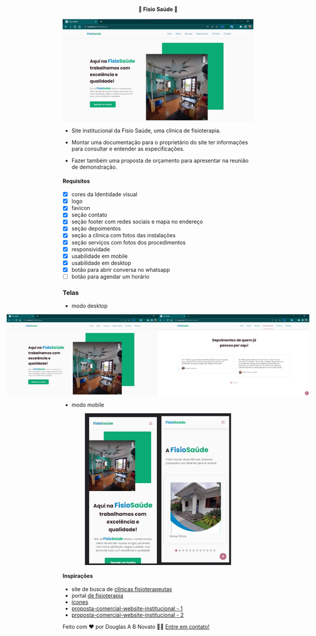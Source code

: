 <h4 align="center"> 
	🚧 Fisio Saúde 🚀
</h4>

<p align="center" style="display: flex; align-items: flex-start; justify-content: center;">
  <img alt="versão 1 do projeto" title="#FisioSaúde" src="./.github/tela-1.jpg" >
</p>  

- Site institucional da Fisio Saúde, uma clínica de fisioterapia.

- Montar uma documentação para o proprietário do site ter informações para consultar e entender as especificações. 

- Fazer também uma proposta de orçamento para apresentar na reunião de demonstração.

#### Requisitos

- [x] cores da Identidade visual
- [x] logo
- [x] favicon
- [x] seção contato 
- [x] seção footer com redes sociais e mapa no endereço
- [x] seção depoimentos
- [x] seção a clínica com fotos das instalações
- [x] seção serviços com fotos dos procedimentos
- [x] responsividade
- [x] usabilidade em mobile
- [x] usabilidade em desktop
- [x] botão para abrir conversa no whatsapp
- [ ] botão para agendar um horário

### Telas

- modo desktop

<p align="center" style="display: flex; align-items: flex-start; justify-content: center;">
  <img alt="FisioSaúde" title="#FisioSaúde" src="./.github/tela-1.jpg" width="400px">
  <img alt="FisioSaúde" title="#FisioSaúde" src="./.github/tela-2.jpg" width="400px">
</p>

- modo mobile

<p align="center" style="display: flex; align-items: flex-start; justify-content: center;">
  <img alt="FisioSaúde" title="#FisioSaúde" src="./.github/mobile-1.jpg" height="400px">
  <img alt="FisioSaúde" title="#FisioSaúde" src="./.github/mobile-2.jpg" height="400px">
</p>

#### Inspirações

- site de busca de [clínicas fisioterapeutas](https://buscafisio.com.br/fisio-saude-4)
- portal [de fisioterapia](https://www.loguei.com/segmentos/site-para-fisioterapeuta/)
- [ícones](https://www.flaticon.com/br/)
- [proposta-comercial-website-institucional - 1](https://app.wibushi.com/modelos/proposta-comercial-website-institucional/)
- [proposta-comercial-website-institucional - 2](https://proposeful.com/pt/about/proposta-desenvolvimento-sites/)

Feito com ❤️ por Douglas A B Novato 👋🏽 [Entre em contato!](https://www.linkedin.com/in/douglasabnovato/)